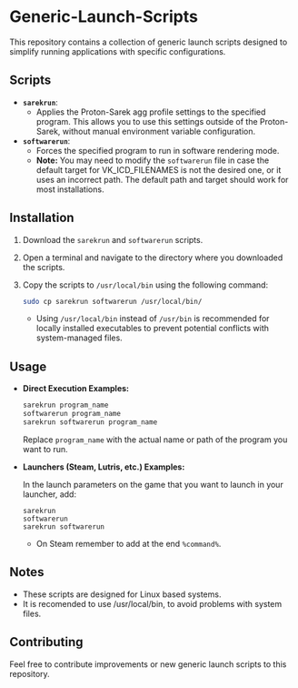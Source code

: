 # Generic-Launch-Scripts

This repository contains a collection of generic launch scripts designed to simplify running applications with specific configurations.

## Scripts

* **`sarekrun`**:
    * Applies the Proton-Sarek agg profile settings to the specified program. This allows you to use this settings outside of the Proton-Sarek, without manual environment variable configuration.
* **`softwarerun`**:
    * Forces the specified program to run in software rendering mode.
    * **Note:** You may need to modify the `softwarerun` file in case the default target for VK_ICD_FILENAMES is not the desired one, or it uses an incorrect path. The default path and target should work for most installations.
      
## Installation

1.  Download the `sarekrun` and `softwarerun` scripts.
2.  Open a terminal and navigate to the directory where you downloaded the scripts.
3.  Copy the scripts to `/usr/local/bin` using the following command:

    ```bash
    sudo cp sarekrun softwarerun /usr/local/bin/
    ```

    * Using `/usr/local/bin` instead of `/usr/bin` is recommended for locally installed executables to prevent potential conflicts with system-managed files.

## Usage

* **Direct Execution Examples:**

    ```bash
    sarekrun program_name
    softwarerun program_name
    sarekrun softwarerun program_name
    ```

    Replace `program_name` with the actual name or path of the program you want to run.

* **Launchers (Steam, Lutris, etc.) Examples:**

    In the launch parameters on the game that you want to launch in your launcher, add:

    ```
    sarekrun
    softwarerun
    sarekrun softwarerun
    ```

    * On Steam remember to add at the end `%command%`.

## Notes

* These scripts are designed for Linux based systems.
* It is recomended to use /usr/local/bin, to avoid problems with system files.

## Contributing

Feel free to contribute improvements or new generic launch scripts to this repository.
